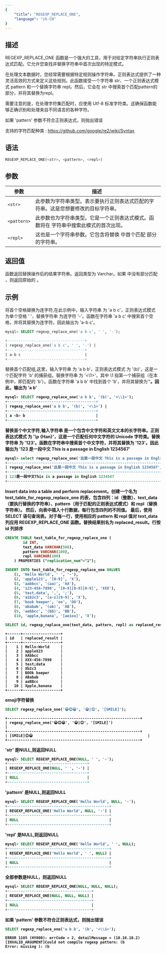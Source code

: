 ```yaml
---
{
    "title": "REGEXP_REPLACE_ONE",
    "language": "zh-CN"
}
---
```


## 描述

REGEXP_REPLACE_ONE 函数是一个强大的工具，用于对给定字符串执行正则表达式匹配。它允许您查找并替换字符串中首次出现的特定模式。

在处理文本数据时，您经常需要根据特定规则操作字符串。正则表达式提供了一种灵活高效的方式来定义这些规则。此函数接受一个字符串 str、一个正则表达式模式 pattern 和一个替换字符串 repl。然后，它会在 str 中搜索首个匹配pattern的部分，并将其替换为repl。

需要注意的是，在处理字符集匹配时，应使用 Utf-8 标准字符类。这确保函数能够正确识别和处理来自不同语言的各种字符。

如果 'pattern' 参数不符合正则表达式，则抛出错误

支持的字符匹配种类 : https://github.com/google/re2/wiki/Syntax

## 语法

```sql
REGEXP_REPLACE_ONE(<str>, <pattern>, <repl>)
```

## 参数

| 参数 | 描述 |
| -- | -- |
| `<str>` | 此参数为字符串类型。表示要执行正则表达式匹配的字符串。这是您想要修改的目标字符串。|
| `<pattern>` | 此参数也为字符串类型。它是一个正则表达式模式。函数将在 <str> 字符串中搜索此模式的首次出现。|
| `<repl>` | 这也是一个字符串参数。它包含将替换 <str> 中首个匹配 <pattern> 部分的字符串。|

## 返回值

函数返回替换操作后的结果字符串。返回类型为 Varchar。如果 <str> 中没有部分匹配 <pattern>，则返回原始的 <str>。

## 示例

将首个空格替换为连字符,在此示例中，输入字符串 <str> 为 'a b c'，正则表达式模式 <pattern> 为单个空格 ' '，替换字符串 <repl> 为连字符 '-'。函数在字符串 'a b c' 中搜索首个空格，并将其替换为连字符。因此输出为 'a-b c'。

```sql
mysql> SELECT regexp_replace_one('a b c', ' ', '-');

+-----------------------------------+
| regexp_replace_one('a b c', ' ', '-') |
+-----------------------------------+
| a-b c                             |
+-----------------------------------+
```

替换首个匹配组,这里，输入字符串 <str> 为 'a b b'，正则表达式模式 <pattern> 为 '(b)'，这是一个匹配字符 'b' 的捕获组。替换字符串 <repl> 为 '<\1>'，其中 \1 指第一个捕获组（在本例中，即匹配的 'b'）。函数在字符串 'a b b' 中找到首个 'b'，并将其替换为'<b>'。因此，输出为 'a <b> b'


```sql
mysql> SELECT regexp_replace_one('a b b', '(b)', '<\\1>');
+----------------------------------------+
| regexp_replace_one('a b b', '(b)', '<\1>') |
+----------------------------------------+
| a <b> b                                |
+----------------------------------------+
```
替换首个中文字符,输入字符串 <str> 是一个包含中文字符和英文文本的长字符串。正则表达式模式 <pattern> 为 '\p {Han}'，这是一个匹配任何中文字符的 Unicode 字符类。替换字符串 <repl> 为 '123'。函数在字符串中搜索首个中文字符，并将其替换为 '123'。因此输出为 '123 是一段中文 This is a passage in English 1234567'

```sql
mysql> select regexp_replace_one('这是一段中文 This is a passage in English 1234567', '\\p{Han}', '123');
+------------------------------------------------------------------------------------------------+
| regexp_replace_one('这是一段中文 This is a passage in English 1234567', '\p{Han}', '123')       |
+------------------------------------------------------------------------------------------------+
| 123是一段中文This is a passage in English 1234567                                              |
+------------------------------------------------------------------------------------------------+
```

Insert data into a table and perform replacement。创建一个名为 test_table_for_regexp_replace_one 的表，包含四列：id（整数）、text_data（要执行替换的字符串）、pattern（用于匹配的正则表达式模式）和 repl（替换字符串）。 然后，向表中插入十行数据，每行包含四列的不同值。 最后，使用 SELECT 语句查询表。对于每一行，使用相应的 pattern 和 repl 值对 text_data 列应用 REGEXP_REPLACE_ONE 函数。替换结果别名为 replaced_result。行按 id 列排序

```sql
CREATE TABLE test_table_for_regexp_replace_one (
        id INT,
        text_data VARCHAR(500),
        pattern VARCHAR(100),
        repl VARCHAR(100)
    ) PROPERTIES ("replication_num"="1");

INSERT INTO test_table_for_regexp_replace_one VALUES
    (1, 'Hello World', ' ', '-'),    
    (2, 'apple123', '[0-9]', 'X'),    
    (3, 'aabbcc', '(aa)', 'AA'),         
    (4, '123-456-7890', '[0-9][0-9][0-9]', 'XXX'), 
    (5, 'test,data', ',', ';'),              
    (6, 'a1b2c3', '[a-z][0-9]', 'X'),         
    (7, 'book keeper', 'oo', 'OO'),        
    (8, 'ababab', '(ab)', 'AB'),       
    (9, 'aabbcc', '(bb)', 'BB'),         
    (10, 'apple,banana', '[aeiou]', 'X');

SELECT id, regexp_replace_one(text_data, pattern, repl) as replaced_result FROM test_table_for_regexp_replace_one ORDER BY id;
```

```text
+------+-----------------+
| id   | replaced_result |
+------+-----------------+
|    1 | Hello-World     |
|    2 | appleX23        |
|    3 | AAbbcc          |
|    4 | XXX-456-7890    |
|    5 | test;data       |
|    6 | Xb2c3           |
|    7 | BOOk keeper     |
|    8 | ABabab          |
|    9 | aaBBcc          |
|   10 | Xpple,banana    |
+------+-----------------+
```


emoji字符替换

```sql 
SELECT regexp_replace_one('😀😊😀', '😀|😊', '[SMILE]');
```

```text
+------------------------------------------------------------+
| regexp_replace_one('😀😊😀', '😀|😊', '[SMILE]')                     |
+------------------------------------------------------------+
| [SMILE]😊😀                                                    |
+------------------------------------------------------------+
```

'str' 是NULL,则返回NULL
```sql
mysql> SELECT REGEXP_REPLACE_ONE(NULL, ' ', '-');
+------------------------------------+
| REGEXP_REPLACE_ONE(NULL, ' ', '-') |
+------------------------------------+
| NULL                               |
+------------------------------------+
```

'pattern' 是NULL,则返回NULL

```sql
mysql> SELECT REGEXP_REPLACE_ONE('Hello World', NULL, '-');
+----------------------------------------------+
| REGEXP_REPLACE_ONE('Hello World', NULL, '-') |
+----------------------------------------------+
| NULL                                         |
+----------------------------------------------+
```
'repl' 是NULL,则返回NULL

```sql
mysql> SELECT REGEXP_REPLACE_ONE('Hello World', ' ', NULL);
+----------------------------------------------+
| REGEXP_REPLACE_ONE('Hello World', ' ', NULL) |
+----------------------------------------------+
| NULL                                         |
+----------------------------------------------+
```

全部参数是NULL，则返回NULL

```sql
mysql> SELECT REGEXP_REPLACE_ONE(NULL, NULL, NULL);
+--------------------------------------+
| REGEXP_REPLACE_ONE(NULL, NULL, NULL) |
+--------------------------------------+
| NULL                                 |
+--------------------------------------+
```

如果 'pattern' 参数不符合正则表达式，则抛出错误


```sql
SELECT regexp_replace_one('a b b', '(b', '<\\1>');
```

```text
ERROR 1105 (HY000): errCode = 2, detailMessage = (10.16.10.2)[INVALID_ARGUMENT]Could not compile regexp pattern: (b
Error: missing ): (b

```